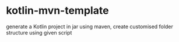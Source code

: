# kotlin-mvn-template
 generate a Kotlin project in jar using maven, create customised folder structure using given script
